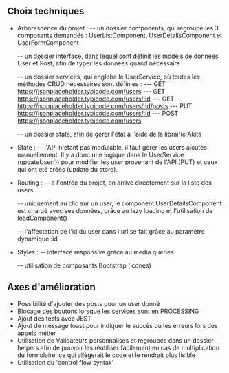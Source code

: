 ## Choix techniques

- Arborescence du projet : 
    -- un dossier components, qui regroupe les 3 composants demandés : UserListComponent, UserDetailsComponent et UserFormComponent

    -- un dossier interface, dans lequel sont définit les models de données User et Post, afin de typer les données quand nécessaire

    -- un dossier services, qui englobe le UserService, où toutes les méthodes CRUD nécessaires sont définies : 
        --- GET https://jsonplaceholder.typicode.com/users
        --- GET https://jsonplaceholder.typicode.com/users/:id
        --- GET https://jsonplaceholder.typicode.com/users/:id/posts
        --- PUT https://jsonplaceholder.typicode.com/users/:id
        --- POST https://jsonplaceholder.typicode.com/users

    -- un dossier state, afin de gérer l'état à l'aide de la librairie Akita

- State :
    -- l'API n'étant pas modulable, il faut gérer les users ajoutés manuellement. Il y a donc une logique dans le UserService (updateUser()) pour modifier les user provenant de l'API (PUT) et ceux qui ont été créés (update du store).

- Routing :
    -- à l'entrée du projet, on arrive directement sur la liste des users

    -- uniquement au clic sur un user, le component UserDetailsComponent est chargé avec ses données, grâce au lazy loading et l'utilisation de loadComponent()

    -- l'affectation de l'id du user dans l'url se fait grâce au paramètre dynamique :id

- Styles : 
    -- interface responsive grâce au media queries

    -- utilisation de composants Bootstrap (icones)



## Axes d'amélioration
- Possibilité d'ajouter des posts pour un user donné
- Blocage des boutons lorsque les services sont en PROCESSING
- Ajout des tests avec JEST
- Ajout de message toast pour indiquer le succès ou les erreurs lors des appels métier
- Utilisation de Validateurs personnalisés et regroupés dans un dossier helpers afin de pouvoir les réutiliser facilement en cas de multiplication du formulaire, ce qui allègerait le code et le rendrait plus lisible
- Utilisation du 'control flow syntax'